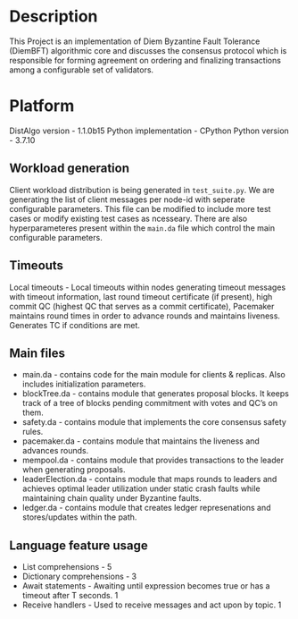 # Description

This Project is an implementation of Diem Byzantine Fault Tolerance (DiemBFT) algorithmic core and discusses the consensus protocol which is responsible for forming agreement on ordering and finalizing transactions among a configurable set of validators.


# Platform

DistAlgo version - 1.1.0b15
Python implementation - CPython
Python version - 3.7.10

## Workload generation

Client workload distribution is being generated in `test_suite.py`. We are generating the list of client messages per node-id with seperate configurable parameters. This file can be modified to include more test cases or modify existing test cases as ncesseary. There are also hyperparameteres present within the `main.da` file which control the main configurable parameters.

## Timeouts

Local timeouts - Local timeouts within nodes generating timeout messages with timeout information, last round timeout certificate (if present), high commit QC (highest QC that serves as a commit certificate), Pacemaker maintains round times in order to advance rounds and maintains liveness. Generates TC if conditions are met. 

## Main files

 - main.da - contains code for the main module for clients & replicas. Also includes initialization parameters. 
 - blockTree.da - contains module that generates proposal blocks. It keeps track of a tree of blocks pending commitment with votes and QC’s on them.
 - safety.da - contains module that implements the core consensus safety rules.
 - pacemaker.da - contains module that maintains the liveness and advances rounds.
 - mempool.da - contains module that provides transactions to the leader when generating proposals.
 - leaderElection.da - contains module that maps rounds to leaders and achieves optimal leader utilization under static crash faults while maintaining chain quality under Byzantine faults.
 - ledger.da - contains module that creates ledger represenations and stores/updates within the path. 

## Language feature usage

- List comprehensions - 5
- Dictionary comprehensions - 3
- Await statements - Awaiting until expression becomes true or has a timeout after T seconds. 1
- Receive handlers - Used to receive messages and act upon by topic. 1


